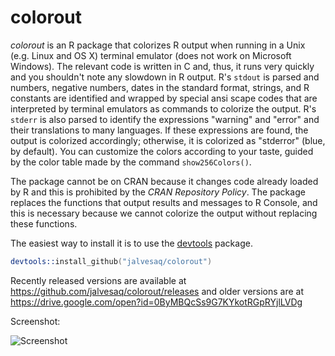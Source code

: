 colorout
========

*colorout* is an R package that colorizes R output when running in a Unix
(e.g. Linux and OS X) terminal emulator (does not work on Microsoft Windows).
The relevant code is written in C and, thus, it runs very quickly and you
shouldn't note any slowdown in R output. R's `stdout` is parsed and numbers,
negative numbers, dates in the standard format, strings, and R constants are
identified and wrapped by special ansi scape codes that are interpreted by
terminal emulators as commands to colorize the output. R's `stderr` is also
parsed to identify the expressions "warning" and "error" and their
translations to many languages. If these expressions are found, the output is
colorized accordingly; otherwise, it is colorized as "stderror" (blue, by
default). You can customize the colors according to your taste, guided by the
color table made by the command `show256Colors()`.

The package cannot be on CRAN because it changes code already loaded by R and
this is prohibited by the *CRAN Repository Policy*. The package replaces the
functions that output results and messages to R Console, and this is necessary
because we cannot colorize the output without replacing these functions.

The easiest way to install it is to use the
[devtools](http://cran.r-project.org/web/packages/devtools/index.html)
package.

```s
devtools::install_github("jalvesaq/colorout")
```

Recently released versions are available at
https://github.com/jalvesaq/colorout/releases and older versions are at
https://drive.google.com/open?id=0ByMBQcSs9G7KYkotRGpRYjlLVDg

Screenshot:

![Screenshot](https://dadoseteorias.files.wordpress.com/2016/01/r_color_output.png "Screenshot")
